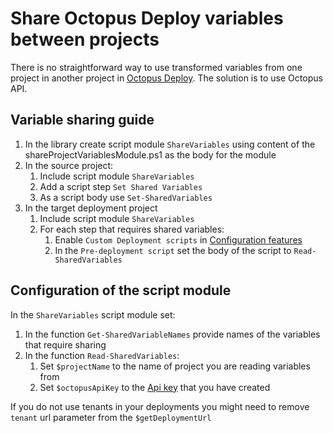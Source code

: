 # Share Octopus Deploy variables between projects

There is no straightforward way to use transformed variables from one project in another project in [Octopus Deploy](https://octopus.com/).
The solution is to use Octopus API.

## Variable sharing guide

1. In the library create script module `ShareVariables` using content of the shareProjectVariablesModule.ps1 as the body for the module
2. In the source project:
   1. Include script module `ShareVariables`
   2. Add a script step `Set Shared Variables`
   3. As a script body use `Set-SharedVariables`
3. In the target deployment project
   1. Include script module `ShareVariables`
   2. For each step that requires shared variables:
      1. Enable `Custom Deployment scripts` in [Configuration features](https://octopus.com/docs/deployment-process/configuration-features)
      2. In the `Pre-deployment script` set the body of the script to `Read-SharedVariables`

## Configuration of the script module

In the `ShareVariables` script module set:

1. In the function `Get-SharedVariableNames` provide names of the variables that require sharing
2. In the function `Read-SharedVariables`:
   1. Set `$projectName` to the name of project you are reading variables from
   2. Set `$octopusApiKey` to the [Api key](https://octopus.com/docs/api-and-integration/api/how-to-create-an-api-key) that you have created

If you do not use tenants in your deployments you might need to remove `tenant` url parameter from the `$getDeploymentUrl`